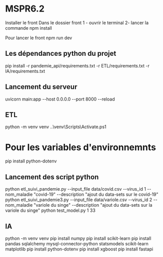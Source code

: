 # MSPR6.2
Installer le front
Dans le dossier front 
1 - ouvrir le terminal
2- lancer la commande npm install

Pour lancer le front
 npm run dev

## Les dépendances python du projet ##
pip install -r pandemie_api/requirements.txt -r ETL/requirements.txt  -r IA/requirements.txt

## Lancement du serveur ## 
uvicorn main:app --host 0.0.0.0 --port 8000 --reload

 
 
## ETL ##
python -m venv venv
..\venv\Scripts\Activate.ps1




# Pour les variables d'environnemnts
pip install python-dotenv

##  Lancement des script python
python etl_suivi_pandemie.py --input_file data/covid.csv --virus_id 1 --nom_maladie "covid-19" --description "ajout du data-sets sur le covid-19"
python etl_suivi_pandemie3.py --input_file data/variole.csv --virus_id 2 --nom_maladie "variole du singe" --description "ajout du data-sets sur la variole du singe" 
python test_model.py 1 33   



## IA ##
python -m venv venv
pip install numpy
pip install scikit-learn
pip install pandas sqlalchemy mysql-connector-python statsmodels scikit-learn matplotlib
pip install python-dotenv
pip install xgboost
pip install fastapi